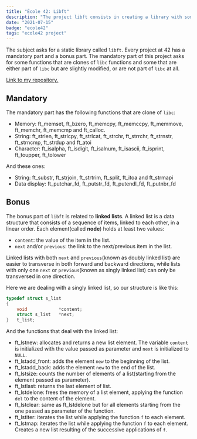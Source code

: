 ```yaml
---
title: "École 42: Libft"
description: "The project libft consists in creating a library with some functions of libc"
date: "2021-07-15" 
badge: "ecole42"
tags: "ecole42 project"
---
```


The subject asks for a static library called `libft`. Every project at 42 has a
mandatory part and a bonus part. The mandatory part of this project asks for
some functions that are clones of `libc` functions and some that are either
part of `libc` but are slightly modified, or are not part of `libc` at all.

[Link to my repository.](https://github.com/vinicius507/libft/)

## Mandatory

The mandatory part has the following functions that are clone of `libc`:

- Memory: ft\_memset, ft\_bzero, ft\_memcpy, ft\_memccpy,
  ft\_memmove, ft\_memchr, ft\_memcmp and ft\_calloc.
- String: ft\_strlen, ft\_strlcpy, ft\_strlcat, ft\_strchr,
  ft\_strrchr, ft\_strnstr, ft\_strncmp, ft\_strdup and ft\_atoi
- Character: ft\_isalpha, ft\_isdigit, ft\_isalnum, ft\_isascii, ft\_isprint,
  ft\_toupper, ft\_tolower

And these ones:

- String: ft\_substr, ft\_strjoin, ft\_strtrim, ft\_split, ft\_itoa and
  ft\_strmapi
- Data display: ft\_putchar\_fd, ft\_putstr\_fd, ft\_putendl\_fd,
  ft\_putnbr\_fd

## Bonus

The bonus part of `libft` is related to **linked lists**. A linked list is a
data structure that consists of a sequence of items, linked to each other, in a
linear order. Each element(called **node**) holds  at least two values:

- `content`: the value of the item in the list.
- `next` and/or `previous`: the link to the next/previous item in the list.

Linked lists with both `next` and `previous`(known as doubly linked list) are
easier to transverse in both forward and backward directions, while lists with
only one `next` or `previous`(known as singly linked list) can only be
transversed in one direction.

Here we are dealing with a singly linked list, so our structure is like this:

```c
typedef struct s_list
{
	void			*content;
	struct s_list	*next;
}	t_list;
```

And the functions that deal with the linked list:

- ft\_lstnew: allocates and returns a new list element. The variable `content` is
  initialized with the value passed as parameter and `next` is initialized to
  `NULL`.
- ft\_lstadd\_front: adds the element `new` to the beginning of the list.
- ft\_lstadd\_back: adds the element `new` to the end of the list.
- ft\_lstsize: counts the number of elements of a list(starting from the
  element passed as parameter).
- ft\_lstlast: returns the last element of list.
- ft\_lstdelone: frees the memory of a list element, applying the function
  `del` to the content of the element.
- ft\_lstclear: same as ft\_lstdelone but for all elements starting from the
  one passed as parameter of the function.
- ft\_lstiter: iterates the list while applying the function `f` to each element.
- ft\_lstmap: iterates the list while applying the function `f` to each
  element. Creates a new list resulting of the successive applications of `f`.
